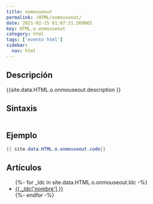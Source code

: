 ```yaml
---
title: onmouseout
permalink: /HTML/onmouseout/
date: 2021-02-15 01:07:21.569065
key: HTML.o.onmouseout
category: html
tags: ['evento html']
sidebar: 
  nav: html
---
```


## Descripción
{{site.data.HTML.o.onmouseout.description }}

## Sintaxis
~~~html
~~~

## Ejemplo
~~~java
{{ site.data.HTML.o.onmouseout.code}}
~~~

## Artículos
<ul>
{%- for _ldc in site.data.HTML.o.onmouseout.ldc -%}
   <li>
       <a href="{{_ldc['url'] }}">{{ _ldc['nombre'] }}</a>
   </li>
{%- endfor -%}
</ul>
